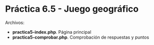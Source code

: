 # Práctica 6.5 - Juego geográfico

Archivos:
* **practica5-index.php**. Página principal
* **practica5-comprobar.php**. Comprobación de respuestas y puntos
